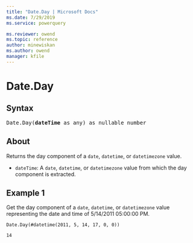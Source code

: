 ```yaml
---
title: "Date.Day | Microsoft Docs"
ms.date: 7/29/2019
ms.service: powerquery

ms.reviewer: owend
ms.topic: reference
author: minewiskan
ms.author: owend
manager: kfile
---
```

# Date.Day

## Syntax

<pre>
Date.Day(<b>dateTime</b> as any) as nullable number
</pre>
  
## About  
Returns the day component of a `date`, `datetime`, or `datetimezone` value. <ul> <li><code>dateTime</code>: A <code>date</code>, <code>datetime</code>, or <code>datetimezone</code> value from which the day component is extracted.</li> </ul>

## Example 1
Get the day component of a `date`, `datetime`, or `datetimezone` value representing the date and time of 5/14/2011 05:00:00 PM.

```powerquery-m
Date.Day(#datetime(2011, 5, 14, 17, 0, 0))
```

`14`